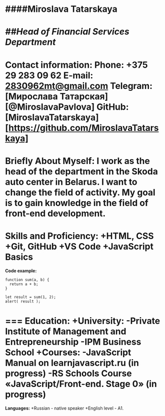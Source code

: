 ####Miroslava Tatarskaya
=====
*##Head of Financial Services Department*
===
**Contact information:**
Phone: +375 29 283 09 62
E-mail: 2830962mt@gmail.com
Telegram: [Мирослава Татарская] [@MiroslavaPavlova]
GitHub: [MiroslavaTatarskaya] [https://github.com/MiroslavaTatarskaya]
===
**Briefly About Myself:**
I work as the head of the department in the Skoda auto center in Belarus. I want to change the field of activity. My goal is to gain knowledge in the field of front-end development.
===
**Skills and Proficiency:**
+HTML, CSS
+Git, GitHub
+VS Code
+JavaScript Basics
===
**Code example:**
```
function sum(a, b) {
  return a + b;
}

let result = sum(1, 2);
alert( result );
```
===
**Education:**
+University:
   -Private Institute of Management and Entrepreneurship
   -IPM Business School
+Courses:
   -JavaScript Manual on learnjavascript.ru (in progress)
   -RS Schools Course «JavaScript/Front-end. Stage 0» (in progress)
===
**Languages:**
+Russian - native speaker
+English level - A1.
